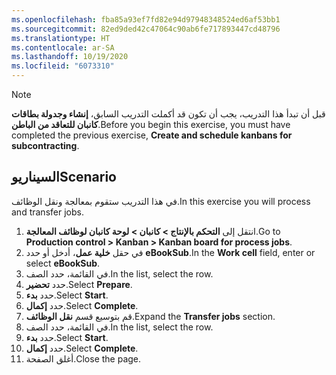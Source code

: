 ```yaml
---
ms.openlocfilehash: fba85a93ef7fd82e94d97948348524ed6af53bb1
ms.sourcegitcommit: 82ed9ded42c47064c90ab6fe717893447cd48796
ms.translationtype: HT
ms.contentlocale: ar-SA
ms.lasthandoff: 10/19/2020
ms.locfileid: "6073310"
---
```

> [!NOTE]
> <span data-ttu-id="1dca6-101">قبل أن تبدأ هذا التدريب، يجب أن تكون قد أكملت التدريب السابق، **إنشاء وجدولة بطاقات كانبان للتعاقد من الباطن**.</span><span class="sxs-lookup"><span data-stu-id="1dca6-101">Before you begin this exercise, you must have completed the previous exercise, **Create and schedule kanbans for subcontracting**.</span></span>

## <a name="scenario"></a><span data-ttu-id="1dca6-102">السيناريو</span><span class="sxs-lookup"><span data-stu-id="1dca6-102">Scenario</span></span>
<span data-ttu-id="1dca6-103">في هذا التدريب ستقوم بمعالجة ونقل الوظائف.</span><span class="sxs-lookup"><span data-stu-id="1dca6-103">In this exercise you will process and transfer jobs.</span></span>

1.  <span data-ttu-id="1dca6-104">انتقل إلى **التحكم بالإنتاج > كانبان > لوحة كانبان لوظائف المعالجة**.</span><span class="sxs-lookup"><span data-stu-id="1dca6-104">Go to **Production control > Kanban > Kanban board for process jobs**.</span></span>
2.  <span data-ttu-id="1dca6-105">في حقل **خلية عمل**، أدخل أو حدد **eBookSub‎**.</span><span class="sxs-lookup"><span data-stu-id="1dca6-105">In the **Work cell** field, enter or select **eBookSub**.</span></span>
3.  <span data-ttu-id="1dca6-106">في القائمة، حدد الصف.</span><span class="sxs-lookup"><span data-stu-id="1dca6-106">In the list, select the row.</span></span>
4.  <span data-ttu-id="1dca6-107">حدد **تحضير**.</span><span class="sxs-lookup"><span data-stu-id="1dca6-107">Select **Prepare**.</span></span>
5.  <span data-ttu-id="1dca6-108">حدد **بدء**.</span><span class="sxs-lookup"><span data-stu-id="1dca6-108">Select **Start**.</span></span>
6.  <span data-ttu-id="1dca6-109">حدد **إكمال**.</span><span class="sxs-lookup"><span data-stu-id="1dca6-109">Select **Complete**.</span></span>
7.  <span data-ttu-id="1dca6-110">قم بتوسيع قسم **نقل الوظائف**.</span><span class="sxs-lookup"><span data-stu-id="1dca6-110">Expand the **Transfer jobs** section.</span></span>
8.  <span data-ttu-id="1dca6-111">في القائمة، حدد الصف.</span><span class="sxs-lookup"><span data-stu-id="1dca6-111">In the list, select the row.</span></span>
9.  <span data-ttu-id="1dca6-112">حدد **بدء**.</span><span class="sxs-lookup"><span data-stu-id="1dca6-112">Select **Start**.</span></span>
10. <span data-ttu-id="1dca6-113">حدد **إكمال**.</span><span class="sxs-lookup"><span data-stu-id="1dca6-113">Select **Complete**.</span></span>
11. <span data-ttu-id="1dca6-114">أغلق الصفحة.</span><span class="sxs-lookup"><span data-stu-id="1dca6-114">Close the page.</span></span>
